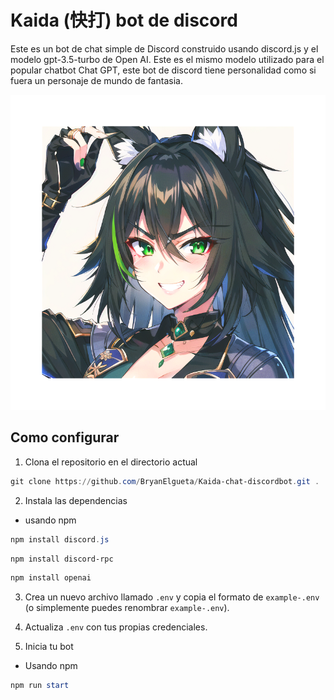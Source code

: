 # Kaida (快打) bot de discord
Este es un bot de chat simple de Discord construido usando discord.js y el modelo gpt-3.5-turbo de Open AI. Este es el mismo modelo utilizado para el popular chatbot Chat GPT, este bot de discord tiene personalidad como si fuera un personaje de mundo de fantasia.

![Avatar de discord ](https://github.com/BryanElgueta/Kaida-chat-discordbot/blob/main/UI/Kaida%20快打.png)

## Como configurar

1. Clona el repositorio en el directorio actual
```powershell
git clone https://github.com/BryanElgueta/Kaida-chat-discordbot.git .
```

2. Instala las dependencias 
- usando npm
```powershell
npm install discord.js
```
```powershell
npm install discord-rpc
```
```powershell
npm install openai
```
3. Crea un nuevo archivo llamado `.env` y copia el formato de `example-.env` (o simplemente puedes renombrar `example-.env`).

4. Actualiza `.env` con tus propias credenciales.

5. Inicia tu bot

- Usando npm
```powershell
npm run start
```


